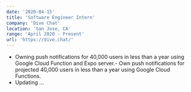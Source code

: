 ```yaml
---
date: '2020-04-15'
title: 'Software Engineer Intern'
company: 'Dive Chat'
location: 'San Jose, CA'
range: 'April 2020 - Present'
url: 'https://dive.chat/'
---
```


- Owning push notifications for 40,000 users in less than a year using Google Cloud Function and Expo server.- Own push notifications for projected 40,000 users in less than a year using Google Cloud Functions.
- Updating ...
